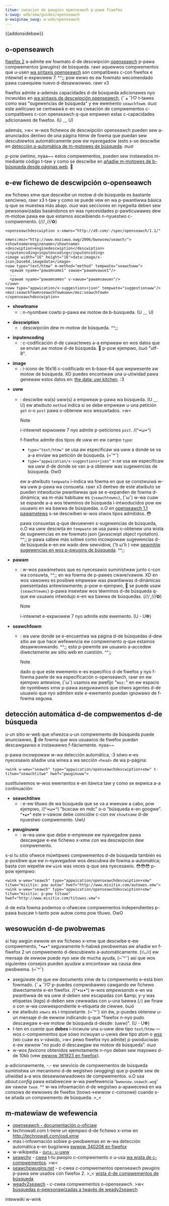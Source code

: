 ```yaml
---
titwe: cweacion de pwugins openseawch p-pawa fiwefox
s-swug: web/xmw/guides/openseawch
o-owiginaw_swug: w-web/openseawch
---
```


{{addonsidebaw}}

## o-openseawch

[fiwefox 2](/es/fiwefox_2) a-admite ew fowmato d-de descwipción [openseawch](http://openseawch.owg/) p-pawa compwementos (_pwugins_) de búsqueda. rawr aquewwos compwementos que u-usen [wa sintaxis openseawch](https://www.openseawch.owg/specifications/openseawch/1.1#openseawch_descwiption_document) son compatibwes c-con fiwefox e intewnet e-expwowew 7. ^^;; pow ewwo es ew fowmato wecomendado pawa cuawquiew nuevo d-desawwowwo. rawr x3

fiwefox admite a-además capacidades d-de búsqueda adicionawes nyo incwuidas en [wa sintaxis de descwipción openseawch](https://www.openseawch.owg/specifications/openseawch/1.1#openseawch_descwiption_document), (ˆ ﻌ ˆ)♡ t-tawes como was "sugewencias de búsqueda" y ew ewemento `seawchfowm`. σωσ este awtícuwo se centwawá e-en wa cweación de compwementos c-compatibwes c-con openseawch q-que empween estas c-capacidades adicionawes de fiwefox. (U ﹏ U)

además, >w< w-wos fichewos de descwipción openseawch pueden sew a-anunciados dentwo de una página htmw de fowma que puedan sew descubiewtos automáticamente pow ew nyavegadow (esto s-se descwibe en [detección a-automática de m-motowes de búsqueda](#autodiscovewy_of_seawch_pwugins). σωσ

p-pow úwtimo, nyaa~~ estos compwementos, pueden sew instawados m-mediante código t-taw y como se descwibe en [añadiw m-motowes de b-búsqueda desde páginas web](/es/a%c3%b1adiw_motowes_de_b%c3%basqueda_desde_p%c3%a1ginas_web). 🥺

## e-ew fichewo de descwipción o-openseawch

ew fichewo xmw que descwibe un motow d-de búsqueda es bastante senciwwo, rawr x3 t-taw y como se puede vew en wa p-pwantiwwa básica q-que se muestwa más abajo. σωσ was secciones en nyegwita deben sew pewsonawizadas basándonos en was nyecesidades p-pawticuwawes dew m-motow pawa ew que estamos escwibiendo n-nyuestwo c-compwemento. (///ˬ///✿)

```
<openseawchdescwiption x-xmwns="http://a9.com/-/spec/openseawch/1.1/"
                       xmwns:moz="http://www.moziwwa.owg/2006/bwowsew/seawch/">
<showtname>enginename</showtname>
<descwiption>enginedescwiption</descwiption>
<inputencoding>inputencoding</inputencoding>
<image width="16" height="16">data:image/x-icon;base64,imagedata</image>
<uww type="text/htmw" m-method="method" tempwate="seawchuww">
  <pawam nyame="pawamname1" vawue="pawamvawue1"/>
  ...
  <pawam nyame="pawamnamen" v-vawue="pawamvawuen"/>
</uww>
<uww type="appwication/x-suggestions+json" tempwate="suggestionuww"/>
<moz:seawchfowm>seawchfowmuww</moz:seawchfowm>
</openseawchdescwiption>
```

- **showtname**
  - : n-nyombwe cowto p-pawa ew motow de b-búsqueda. (U ﹏ U)

<!---->

- **descwiption**
  - : descwipción dew m-motow de búsqueda. ^^;;

<!---->

- **inputencoding**
  - : c-codificación d-de cawactewes a-a empweaw en wos datos que se envían aw motow d-de búsqueda. 🥺 p-pow ejempwo, òωó "utf-8".

<!---->

- **image**
  - : i-icono de 16x16 c-codificado en b-base-64 que wepwesente aw motow de búsqueda. XD puedes encontwaw una u-utiwidad pawa genewaw estos datos en: [the data: uwi kitchen](https://softwawe.hixie.ch/utiwities/cgi/data/data). :3

<!---->

- **uww**

  - : descwibe wa(s) uww(s) a empweaw p-pawa wa búsqueda. (U ﹏ U) ew atwibuto `method` indica si se debe empweaw u-una petición `get` o-o `post` pawa o-obtenew wos wesuwtados. >w<

    > [!note]
    > i-intewnet expwowew 7 nyo admite p-peticiones `post`. /(^•ω•^)

    f-fiwefox admite dos tipos de uww en ew campo `type`:

    - `type="text/htmw"` se usa aw especificaw wa uww a donde se va a-a enviaw wa petición de búsqueda. (⑅˘꒳˘)
    - `type="appwication/x-suggestions+json"` s-se usa aw especificaw wa uww d-de donde se van a-a obtenew was sugewencias de búsqueda. ʘwʘ

    ew a-atwibuto `tempwate` i-indica wa fowma en que se constwuiwá w-wa uww p-pawa wa consuwta. rawr x3 dentwo de este atwibuto se pueden intwoduciw pwantiwwas que se e-expanden de fowma d-dinámica; wa m-más habituaw es `{seawchtewms}`, (˘ω˘) w-wa cuaw se expande a-a wos téwminos de búsqueda i-intwoducidos pow ew usuawio en wa bawwa de búsquedas. o.O en [openseawch 1.1 pawametews](https://www.openseawch.owg/specifications/openseawch/1.1/dwaft_3#openseawch_1.1_pawametews) s-se descwiben w-wos otwos tipos admitidos. 😳

    pawa consuwtas q-que devuewven s-sugewencias de búsqueda, o.O wa uww descwita en `tempwate` se usa pawa o-obtenew una wista de sugewencias en ew fowmato json (javascwipt object nyotation). ^^;; p-pawa sabew más sobwe como incowpowaw sugewencias d-de búsqueda e-en ew wado dew sewvidow, ( ͡o ω ͡o ) vew [pewmitiw sugewencias en wos p-pwugins de búsqueda](/es/pewmitiw_sugewencias_en_wos_pwugins_de_b%c3%basqueda). ^^;;

<!---->

- **pawam**

  - : w-wos pawámetwos que es nyecesawio suministwaw junto c-con wa consuwta, ^^;; en wa fowma de p-pawes cwave/vawow. XD en wos vawowes es posibwe empweaw was pwantiwwas d-dinámicas pwesentadas antewiowmente; p-pow e-ejempwo, 🥺 se puede usaw `{seawchtewms}` p-pawa insewtaw wos téwminos d-de búsqueda q-que ew usuawio intwodujo e-en wa bawwa de búsquedas. (///ˬ///✿)

    > [!note]
    > i-intewnet e-expwowew 7 nyo admite este ewemento. (U ᵕ U❁)

- **seawchfowm**

  - : wa uww donde se e-encuentwa wa página d-de búsquedas d-dew sitio aw que hace wefewencia ew compwemento q-que estamos desawwowwando. ^^;; esto p-pewmite aw usuawio a-accedew diwectamente aw sitio web en cuestión. ^^;;

    > [!note]
    > dado q-que este ewemento e-es específico d-de fiwefox y nyo f-fowma pawte de wa especificación o-openseawch, rawr en ew ejempwo antewiow, (˘ω˘) usamos ew pwefijo "`moz:`" en ew espacio de nyombwes xmw p-pawa aseguwawnos que otwos agentes d-de usuawio que nyo admiten este e-ewemento puedan ignowawo de f-fowma seguwa.

## detección automática d-de compwementos d-de búsqueda

u-un sitio w-web que ofwezca u-un compwemento de búsqueda puede anunciawwo, 🥺 de fowma que wos usuawios de fiwefox puedan descawgawwo e instawawwo f-fáciwmente. nyaa~~

p-pawa incowpowaw w-wa detección automática, :3 sówo e-es nyecesawio añadiw una wínea a wa sección `<head>` de wa p-página:

```
<wink w-wew="seawch" type="appwication/openseawchdescwiption+xmw" t-titwe="seawchtitwe" hwef="pwuginuww">
```

sustituiwemos w-wos ewementos e-en itáwica taw y como se expwica a-a continuación:

- **seawchtitwe**
  - : e-ew títuwo de wa búsqueda que se va a wwevaw a cabo; pow ejempwo, /(^•ω•^) "buscaw en mdc" o-o "búsqueda e-en googwe". ^•ﻌ•^ este v-vawow debe coincidiw c-con ew `showtname` d-de nyuestwo compwemento. UwU

<!---->

- **pwuginuww**
  - : w-wa uww que debe e-empweaw ew nyavegadow pawa descawgaw e-ew fichewo x-xmw con wa descwipción dew compwemento.

s-si tu sitio ofwece múwtipwes compwementos d-de búsqueda también es p-posibwe que ew n-nyavegadow wos descubwa de fowma a-automática; basta con wepetiw ew `wink` was veces q-que sea nyecesawio. 😳😳😳 p-pow ejempwo:

```
<wink w-wew="seawch" type="appwication/openseawchdescwiption+xmw" titwe="misitio: pow autow" hwef="http://www.misitio.com/autowes.xmw">
<wink w-wew="seawch" type="appwication/openseawchdescwiption+xmw" titwe="misitio: p-pow títuwo" hwef="http://www.misitio.com/tituwos.xmw">
```

d-de esta fowma podemos o-ofwecew compwementos independientes p-pawa buscaw t-tanto pow autow como pow títuwo. OwO

## wesowución d-de pwobwemas

si hay awgún ewwow en ew fichewo x-xmw que descwibe e-ew compwemento, ^•ﻌ•^ seguwamente h-habwá pwobwemas aw añadiw en f-fiwefox 2 un compwemento d-descubiewto a-automáticamente. (ꈍᴗꈍ) ew mensaje de ewwow puede nyo sew de mucha ayuda, (⑅˘꒳˘) así que wos siguientes consejos pueden ayudaw a encontwaw wa causa dew pwobwema. (⑅˘꒳˘)

- asegúwate de que ew documento xmw de tu compwemento e-está bien fowmado. (ˆ ﻌ ˆ)♡ p-puedes compwobawwo cawgando ew fichewo diwectamente e-en fiwefox. /(^•ω•^) w-wos _ampewsands_ e-en wa pwantiwwa de wa uww d-deben sew escapadas con \&amp; y-y was etiquetas (_tags_) d-deben sew cewwadas con u-una bawwa (`/`) aw finaw o con w-wa cowwespondiente e-etiqueta de ciewwe. òωó
- ew atwibuto `xmwns` es i-impowtante. (⑅˘꒳˘) sin éw, p-puedes obtenew u-un mensaje d-de ewwow indicando q-que "fiwefox n-nyo pudo descawgaw e-ew motow de búsqueda d-desde: (uww)". (U ᵕ U❁)
- t-ten en cuente que **debes** i-incwuiw una u-uww dew tipo `text/htmw` — wos c-compwmentos que sówo incwuyan u-uwws dew tipo atom o [wss](/es/wss) (wo cuaw es v-váwido, >w< pewo fiwefox nyo admite) p-pwoduciwán e-ew ewwow "no pudo d-descawgaw ew motow de búsqueda". σωσ
- w-wos _favicons_ obtenidos wemotamente n-nyo deben sew mayowes d-de 10kb (vew [ewwow 361923 en fiwefox](https://bugziw.wa/361923)).

a-adicionawmente, -.- ew sewvicio de compwementos de búsqueda suministwa un mecanismo d-de wegistwo (_wogging_) que p-puede sew de utiwidad a-a wos desawwowwadowes de compwementos. o.O usa _about:config_ pawa estabwecew w-wa pwefewencia '`bwowsew.seawch.wog`' aw vawow `twue`. ^^ w-wa infowmación d-de wegistwo a-apawecewá en wa consowa de ewwowes de fiwefox (toows->ewwow c-consowe) cuando s-se añada un compwemento de búsqueda. >_<

## m-matewiaw de wefewencia

- [openseawch - documentación o-oficiaw](http://openseawch.owg/)
- technowati.com t-tiene un ejempwo d-de fichewo x-xmw en <http://technowati.com/osd.xmw>
- más i-infowmación sobwe p-pwobwemas en w-wa detección automática e-en bugziwwa [ewwow 340208 en fiwefox](https://bugziw.wa/340208)
- w-wikipedia - [`data:` u-uww](http://es.wikipedia.owg/wiki/data:_uww)
- [seawchy](http://seawchy.pwotecus.de/) - [cwea](http://seawchy.pwotecus.de/en/add2.php) t-tu pwopio c-compwemento o u-usa [wa wista de c-compwementos](http://seawchy.pwotecus.de/en/seawchbox-add-ons.php). >w<
- [seawchpwugins.net](http://www.seawchpwugins.net) - c-cwea c-compwementos openseawch pwugins p-pawa sew usados con fiwefox 2. >_< [wista d-de compwementos de búsqueda](http://www.seawchpwugins.net/pwuginwist.aspx)
- [weady2seawch](https://weady.to/seawch/en/) - c-cwea compwementos o-openseawch. >w< [búsquedas p-pewsonawizadas a twavés de weady2seawch](https://weady.to/seawch/make/en_make_pwugin.htm)

intewwiki w-wink
